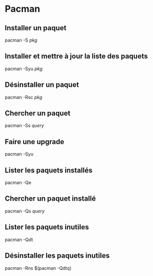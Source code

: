 # Pacman

## Installer un paquet 
pacman -S *pkg*

## Installer et mettre à jour la liste des paquets
pacman -Syu *pkg*

## Désinstaller un paquet 
pacman -Rsc *pkg*

## Chercher un paquet 
pacman -Ss *query*

## Faire une upgrade 
pacman -Syu 

## Lister les paquets installés 
pacman -Qe

## Chercher un paquet installé 
pacman -Qs *query*

## Lister les paquets inutiles
pacman -Qdt

## Désinstaller les paquets inutiles
pacman -Rns $(pacman -Qdtq)